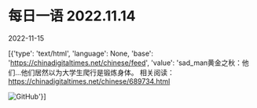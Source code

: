 # 每日一语 2022.11.14

2022-11-15

[{'type': 'text/html', 'language': None, 'base': 'https://chinadigitaltimes.net/chinese/feed', 'value': 'sad_man黄金之秋：他们…他们居然以为大学生爬行是锻炼身体。 相关阅读：https://chinadigitaltimes.net/chinese/689734.html



![GitHub](https://chinadigitaltimes.net/chinese/files/2022/11/2022-11-14.png)'}]